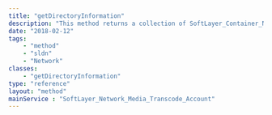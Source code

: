 ```yaml
---
title: "getDirectoryInformation"
description: "This method returns a collection of SoftLayer_Container_Network_Ftp_Directory objects. You can retrieve directory information for /in and /out directories. A [[SoftLayer_Container_Network_Directory_Listing|Directory Listing]] object contains a type (indicating whether it is a file or a directory), name and file count if it is a directory. "
date: "2018-02-12"
tags:
    - "method"
    - "sldn"
    - "Network"
classes:
    - "getDirectoryInformation"
type: "reference"
layout: "method"
mainService : "SoftLayer_Network_Media_Transcode_Account"
---
```

